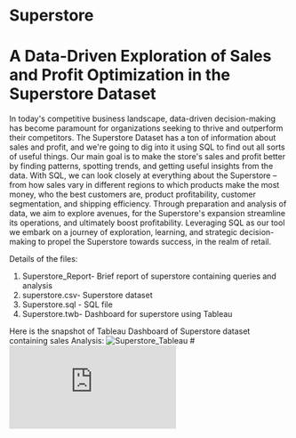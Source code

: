 # Superstore
# A Data-Driven Exploration of Sales and Profit Optimization in the Superstore Dataset
In today's competitive business landscape, data-driven decision-making has become paramount for organizations seeking to thrive and outperform their competitors. The Superstore Dataset has a ton of information about sales and profit, and we're going to dig into it using SQL to find out all sorts of useful things.
Our main goal is to make the store's sales and profit better by finding patterns, spotting trends, and getting useful insights from the data. With SQL, we can look closely at everything about the Superstore – from how sales vary in different regions to which products make the most money, who the best customers are, product profitability, customer segmentation, and shipping efficiency.
Through preparation and analysis of data, we aim to explore avenues, for the Superstore's expansion streamline its operations, and ultimately boost profitability. Leveraging SQL as our tool we embark on a journey of exploration, learning, and strategic decision-making to propel the Superstore towards success, in the realm of retail.

Details of the files:
1) Superstore_Report- Brief report of superstore containing queries and analysis
2) superstore.csv- Superstore dataset
3) Superstore.sql - SQL file
4) Superstore.twb- Dashboard for superstore using Tableau

Here is the snapshot of Tableau Dashboard of Superstore dataset containing sales Analysis:
![Superstore_Tableau](https://github.com/Swati-Sharon/Superstore/assets/20124625/4b081913-4183-49db-910a-1a76626e1727)
#![Superstore_pdf](https://github.com/Swati-Sharon/Superstore/files/15183722/Superstore_Tableau.pdf)
